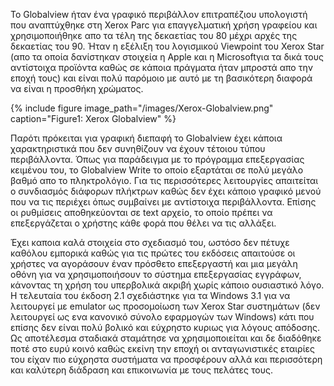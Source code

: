Το Globalview ήταν ένα γραφικό περιβάλλον επιτραπέζιου υπολογιστή που 
αναπτύχθηκε στη Xerox Parc για επαγγελματική χρήση γραφείου και 
χρησιμοποιήθηκε απο τα τέλη της δεκαετίας του 80 μέχρι αρχές της 
δεκαετίας του 90. Ήταν η εξέλιξη του λογισμικού Viewpoint του Xerox Star 
(απο τα οποία δανίστηκαν στοιχεία η Apple και η Microsoftγια τα δικά 
τους αντίστοιχα προϊόντα καθώς σε κάποια πράγματα ήταν μπροστά απο την 
εποχή τους) και είναι πολύ παρόμοιο με αυτό με τη βασικότερη 
διαφορά να είναι η προσθήκη χρώματος.

{% include figure image_path="/images/Xerox-Globalview.png" caption="Figure1: Xerox Globalview" %}

Παρότι πρόκειται για γραφική διεπαφή το Globalview έχει κάποια 
χαρακτηριστικά που δεν συνηθίζουν να έχουν τέτοιου τύπου περιβάλλοντα. 
Όπως για παράδειγμα με το πρόγραμμα επεξεργασίας κειμένου του, το 
Globalview Write το οποίο εξαρτάται σε πολύ μεγάλο βαθμό απο το 
πληκτρολόγιο. Για τις περισσότερες λειτουργίες απαιτείται ο συνδιασμός 
διάφορων πλήκτρων καθώς δεν έχει κάποιο γραφικό μενού που να τις 
περιέχει όπως συμβαίνει με αντίστοιχα περιβάλλοντα. Επίσης οι 
ρυθμίσεις αποθηκεύονται σε text αρχείο, το οποίο πρέπει να 
επεξεργάζεται ο χρήστης κάθε φορά που θέλει να τις αλλάξει.

Έχει καποια καλά στοιχεία στο σχεδιασμό του, ωστόσο δεν πέτυχε 
καθόλου εμπορικά καθώς για τις πρώτες του εκδόσεις απαιτούσε οι 
χρήστες να αγοράσουν έναν πρόσθετο επεξεργαστή και μια μεγάλη οθόνη 
για να χρησιμοποιήσουν το σύστημα επεξεργασίας εγγράφων, κάνοντας τη 
χρήση του υπερβολικά ακριβή χωρίς κάποιο ουσιαστικό λόγο. Η τελευταία 
του έκδοση 2.1 σχεδιάστηκε για τα Windows 3.1 για να λειτουργεί με emulator 
ως προσομοίωση των Xerox Star συστημάτων (δεν λειτουργεί ως ενα κανονικό 
σύνολο εφαρμογών των Windows) κάτι που επίσης δεν είναι πολύ βολικό και 
εύχρηστο κυριως για λόγους απόδοσης. Ως αποτέλεσμα σταδιακά σταμάτησε να 
χρησιμοποιείται και δε διαδόθηκε ποτέ στο ευρύ κοινό καθώς εκείνη την 
εποχή οι ανταγωνιστικές εταιρίες του είχαν πιο εύχρηστα συστήματα να 
προσφέρουν αλλά και περισσότερη και καλύτερη διάδραση και επικοινωνία 
με τους πελάτες τους.

